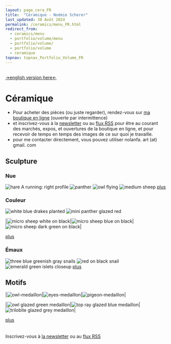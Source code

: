 ```yaml
---
layout: page_cera_FR
title:  "Céramique - Noémie Scherer"
last_updated: 30 Août 2024
permalink: /ceramics/menu_FR.html
redirect_from:
  - ceramics/menu
  - portfolio/volume/menu
  - portfolio/volume/
  - portfolio/volume
  - ceramique
topnav: topnav_Portfolio_Volume_FR
---
```

\
[->english version here<-](/ceramics)

# Céramique

- Pour acheter des pièces (ou juste regarder), rendez-vous sur [ma boutique en ligne](https://nolanfa-shop.fourthwall.com/) (ouverte par intermittence)
- et inscrivez-vous à la [newsletter](https://forms.gle/sVFdmqG9m2JGmU4HA) ou au [flux RSS](https://falano.github.io/feed/ceramique.xml) pour être au courant des marchés, expos, et ouvertures de la boutique en ligne, et pour recevoir de temps en temps des images de ce sur quoi je travaille.
- pour me contacter directement, vous pouvez utiliser nolanfa. art (at) gmail. com

## Sculpture
### Nue
![hare A running: right profile](/assets/art/ceramics/AVA2679_wm_glazed.jpg)
![panther](/assets/art/ceramics/IMG_1314_wm_def_gla.jpg)
![owl flying](/assets/art/ceramics/AVA2624_wm_glazed.jpg)
![medium sheep](/assets/art/ceramics/AVA2773_wm-id_glazed.jpg)
[plus](sculpture-bare_FR.html)
### Couleur
![white blue drakes planted](/assets/art/ceramics/IMG_0791_wm_glazed.jpg)
![mini panther glazed red](/assets/art/ceramics/DEFAULTIMG_0698_wmf11bfd56-d51c-46d6-bb68-84eee73e5336.jpg)

|![micro sheep white on black](/assets/art/ceramics/IMG_1209_wm_def_gla.jpg)|![micro sheep blue on black](/assets/art/ceramics/IMG_1221_wm_med_gla.jpg)|![micro sheep dark green on black](/assets/art/ceramics/IMG_1226_wm_def_gla.jpg)|

[plus](sculpture-colors_FR.html)
### Émaux
![three blue greenish gray snails](/assets/art/ceramics/IMG_0581_wm_glazed.jpg)
![red on black snail](/assets/art/ceramics/IMG_1094_closeup.JPG_wm_def_glazed.jpg)
![emerald green islets closeup](/assets/art/ceramics/IMG_0622_wm_glazed.jpg)
[plus](sculpture-glazes_FR.html)
## Motifs

|![owl-medaillon](/assets/art/ceramics/P1000458_wm_glazed.jpg)|![eyes-medaillon](/assets/art/ceramics/P1000466_wm_glazed.jpg)|![pigeon-medaillon](/assets/art/ceramics/P1000472_wm_glazed.jpg)|

|![owl glazed green medaillon](/assets/art/ceramics/IMG_1262_wm_def_gla.jpg)|![top ray glazed blue medaillon](/assets/art/ceramics/IMG_1261_wm_def_gla.jpg)|![trilobite glazed grey medaillon](/assets/art/ceramics/IMG_1270_wm_def_gla.jpg)|

[plus](patterns_FR.html)
\
\
\
Inscrivez-vous à [la newsletter](https://forms.gle/sVFdmqG9m2JGmU4HA) ou au [flux RSS](https://falano.github.io/feed/ceramique.xml)
